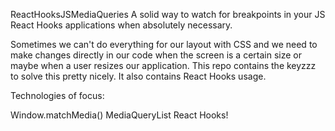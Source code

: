 ReactHooksJSMediaQueries
A solid way to watch for breakpoints in your JS React Hooks applications when absolutely necessary.

Sometimes we can't do everything for our layout with CSS and we need to make changes directly in our code when the screen is a certain size or maybe when a user resizes our application. This repo contains the keyzzz to solve this pretty nicely. It also contains React Hooks usage.

Technologies of focus:

Window.matchMedia()
MediaQueryList
React Hooks!
